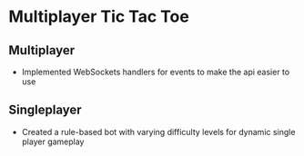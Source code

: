 # Multiplayer Tic Tac Toe

## Multiplayer

- Implemented WebSockets handlers for events to make the api easier to use

## Singleplayer

- Created a rule-based bot with varying difficulty levels for dynamic single player gameplay

